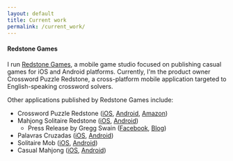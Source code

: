 ```yaml
---
layout: default
title: Current work
permalink: /current_work/
---
```


#### Redstone Games

I run [Redstone Games](http://www.redstonegames.mobi), a mobile game studio focused on publishing casual games for iOS and Android platforms. Currently, I'm the product owner Crossword Puzzle Redstone, a cross-platform mobile application targeted to English-speaking crossword solvers.

Other applications published by Redstone Games include:

- Crossword Puzzle Redstone ([iOS](https://itunes.apple.com/app/id957848865), [Android](https://play.google.com/store/apps/details?id=mobi.redstonegames.crossword.en), [Amazon](https://www.amazon.com/dp/B01J92QJZO/))
- Mahjong Solitaire Redstone ([iOS](https://itunes.apple.com/app/id880605393), [Android](https://play.google.com/store/apps/details?id=mobi.redstonegames.redstonemahjong))
  - Press Release by Gregg Swain ([Facebook](https://www.facebook.com/gregg.swain.5/posts/529438413931091), [Blog](http://www.mahjongtreasures.com/2016/06/12/the-viridian-set/))
- Palavras Cruzadas ([iOS](https://itunes.apple.com/app/id917832873), [Android](https://play.google.com/store/apps/details?id=mobi.redstonegames.crossword))
- Solitaire Mob ([iOS](https://itunes.apple.com/app/id815772160), [Android](https://play.google.com/store/apps/details?id=com.casualon.games.klondikesolitaire))
- Casual Mahjong ([iOS](https://itunes.apple.com/app/id824825028), [Android](https://play.google.com/store/apps/details?id=com.casualon.games.casualmahjong))